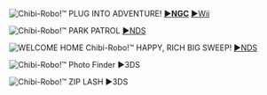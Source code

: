 <!--

<details>
<summary>layout: page
title: ""
permalink: https://jeuxsf.github.io/JSF/nintendo/chibi-robo!/

</details>
  
#### hidden field with metadata

-->

![Chibi-Robo!™ PLUG INTO ADVENTURE!](https://www.mobygames.com/images/covers/l/59269-chibi-robo-plug-into-adventure-gamecube-front-cover.jpg)
[**►NGC**](https://ouo.io/UyfQ5A) [►Wii](https://ouo.io/uEvnxQ)

![Chibi-Robo!™ PARK PATROL](https://www.mobygames.com/images/covers/l/190695-chibi-robo-park-patrol-nintendo-ds-front-cover.png)
[►NDS](https://ouo.io/NUZKpu)

![WELCOME HOME Chibi-Robo!™ HAPPY, RICH BIG SWEEP!](https://vignette.wikia.nocookie.net/chibirobo/images/0/09/Okaeri_front2.jpg/revision/latest/scale-to-width-down/2000?cb=20190604072105)
[►NDS](https://ouo.io/9DWmQ8)

![Chibi-Robo!™ Photo Finder](https://www.mobygames.com/images/covers/l/385583-chibi-robo-photo-finder-nintendo-3ds-front-cover.png)
►3DS

![Chibi-Robo!™ ZIP LASH](https://www.mobygames.com/images/covers/l/689217-chibi-robo-zip-lash-nintendo-3ds-front-cover.jpg)
►3DS
